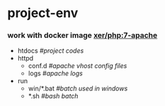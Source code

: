 # project-env
### work with docker image [xer/php:7-apache](https://github.com/xuenru/docker/tree/master/build/php)

+ htdocs  *#project codes*
+ httpd
  - conf.d *#apache vhost config files*
  - logs  *#apache logs*
+ run
  - win/*.bat *#batch used in windows*
  - *.sh  *#bash batch*
